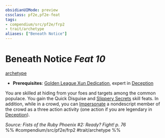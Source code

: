 ```yaml
---
obsidianUIMode: preview
cssclass: pf2e,pf2e-feat
tags:
- compendium/src/pf2e/frp2
- trait/archetype
aliases: ["Beneath Notice"]
---
```

# Beneath Notice  *Feat 10*  
[archetype](/rules/traits/archetype.md)  

- **Prerequisites**: [Golden League Xun Dedication](/compendium/feats/golden-league-xun-dedication-frp2.md), expert in [Deception](/compendium/skills.md#Deception)

You are skilled at hiding from your foes and targets among the common populace. You gain the Quick Disguise and [Slippery Secrets](/compendium/feats/slippery-secrets.md) skill feats. In addition, while in a crowd, you can [Impersonate](/rules/actions/impersonate.md) a nondescript member of the crowd as a three action activity (one action if you are legendary in [Deception](/compendium/skills.md#Deception)).

*Source: Fists of the Ruby Phoenix #2: Ready? Fight! p. 76*  
%% #compendium/src/pf2e/frp2 #trait/archetype %%